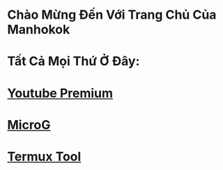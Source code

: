 # Chào Mừng Đến Với Trang Chủ Của Manhokok

# Tất Cả Mọi Thứ Ở Đây: 

# [Youtube Premium](https://github.com/manhokok/ytb-premium/releases/download/Stable19.46.42/youtube-premium-v19.46.42.apk)

# [MicroG](https://github.com/manhokok/ytb-premium/releases/download/Stable19.45.38/MicroG.apk)

# [Termux Tool](https://github.com/manhokok/ToolSdcard/)

